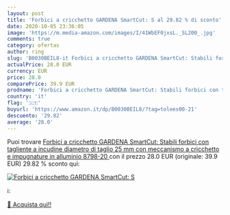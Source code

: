 ```yaml
---
layout: post
title: 'Forbici a cricchetto GARDENA SmartCut: S al 29.82 % di sconto'
date: 2020-10-05 23:36:05
image: 'https://m.media-amazon.com/images/I/41WbEF0jxsL._SL200_.jpg'
comments: true
category: ofertas
author: ring
slug: 'B0030BEIL8-it Forbici a cricchetto GARDENA SmartCut: Stabili forbici con tagliente a incudine  diametro di taglio 25 mm  con meccanismo a cricchetto e impugnature in alluminio  8798-20 '
actualPrice: 28.0 EUR
currency: EUR
price: 28.0
comparePrice: 39.9 EUR
prodname: 'Forbici a cricchetto GARDENA SmartCut: Stabili forbici con tagliente a incudine  diametro di taglio 25 mm  con meccanismo a cricchetto e impugnature in alluminio  8798-20 '
country: 'it'
flag: '🇮🇹'
buyurl: 'https://www.amazon.it/dp/B0030BEIL8/?tag=tolees00-21'
descuento: '29.82'
average: '28.0'
---
```


Puoi trovare [Forbici a cricchetto GARDENA SmartCut: Stabili forbici con tagliente a incudine  diametro di taglio 25 mm  con meccanismo a cricchetto e impugnature in alluminio  8798-20 ](https://www.amazon.it/dp/B0030BEIL8/?tag=tolees00-21) con il prezzo 28.0 EUR (originale: 39.9 EUR) 29.82 % sconto qui:

[![Forbici a cricchetto GARDENA SmartCut: S](https://m.media-amazon.com/images/I/41WbEF0jxsL._SL200_.jpg)](https://www.amazon.it/dp/B0030BEIL8/?tag=tolees00-21)

ℹ️:


[🛒 Acquista qui!!](https://www.amazon.it/dp/B0030BEIL8/?tag=tolees00-21)
